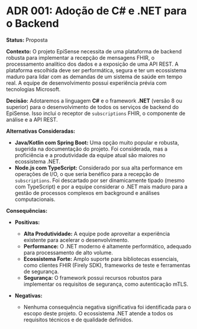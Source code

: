 # ADR 001: Adoção de C# e .NET para o Backend

**Status:** Proposta

**Contexto:**
O projeto EpiSense necessita de uma plataforma de backend robusta para implementar a recepção de mensagens FHIR, o processamento analítico dos dados e a exposição de uma API REST. A plataforma escolhida deve ser performática, segura e ter um ecossistema maduro para lidar com as demandas de um sistema de saúde em tempo real. A equipe de desenvolvimento possui experiência prévia com tecnologias Microsoft.

**Decisão:**
Adotaremos a linguagem **C#** e o framework **.NET** (versão 8 ou superior) para o desenvolvimento de todos os serviços de backend do EpiSense. Isso inclui o receptor de `subscriptions` FHIR, o componente de análise e a API REST.

**Alternativas Consideradas:**
* **Java/Kotlin com Spring Boot:** Uma opção muito popular e robusta, sugerida na documentação do projeto. Foi considerada, mas a proficiência e a produtividade da equipe atual são maiores no ecossistema .NET.
* **Node.js com TypeScript:** Considerado por sua alta performance em operações de I/O, o que seria benéfico para a recepção de `subscriptions`. Foi descartado por ser dinamicamente tipado (mesmo com TypeScript) e por a equipe considerar o .NET mais maduro para a gestão de processos complexos em background e análises computacionais.

**Consequências:**
* **Positivas:**
    * **Alta Produtividade:** A equipe pode aproveitar a experiência existente para acelerar o desenvolvimento.
    * **Performance:** O .NET moderno é altamente performático, adequado para processamento de alto volume.
    * **Ecossistema Forte:** Amplo suporte para bibliotecas essenciais, como clientes FHIR (Firely SDK), frameworks de teste e ferramentas de segurança.
    * **Segurança:** O framework possui recursos robustos para implementar os requisitos de segurança, como autenticação mTLS.

* **Negativas:**
    * Nenhuma consequência negativa significativa foi identificada para o escopo deste projeto. O ecossistema .NET atende a todos os requisitos técnicos e de qualidade definidos.

